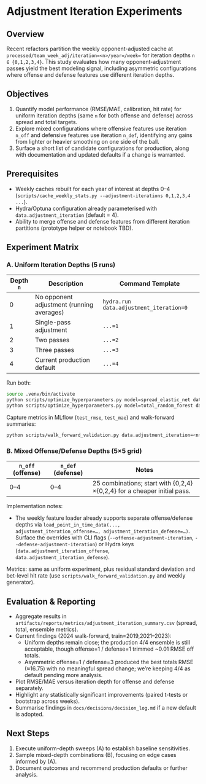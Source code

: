 # Adjustment Iteration Experiments

## Overview

Recent refactors partition the weekly opponent-adjusted cache at
`processed/team_week_adj/iteration=<n>/year=/week=` for iteration depths
`n ∈ {0,1,2,3,4}`. This study evaluates how many opponent-adjustment passes yield the
best modeling signal, including asymmetric configurations where offense and defense
features use different iteration depths.

## Objectives

1. Quantify model performance (RMSE/MAE, calibration, hit rate) for uniform iteration
   depths (same `n` for both offense and defense) across spread and total targets.
2. Explore mixed configurations where offensive features use iteration `n_off` and
   defensive features use iteration `n_def`, identifying any gains from lighter or
   heavier smoothing on one side of the ball.
3. Surface a short list of candidate configurations for production, along with
   documentation and updated defaults if a change is warranted.

## Prerequisites

- Weekly caches rebuilt for each year of interest at depths 0–4
  (`scripts/cache_weekly_stats.py --adjustment-iterations 0,1,2,3,4 ...`).
- Hydra/Optuna configuration already parameterised with
  `data.adjustment_iteration` (default = 4).
- Ability to merge offense and defense features from different iteration partitions
  (prototype helper or notebook TBD).

## Experiment Matrix

### A. Uniform Iteration Depths (5 runs)

| Depth `n` | Description                               | Command Template                        |
| --------- | ----------------------------------------- | --------------------------------------- |
| 0         | No opponent adjustment (running averages) | `hydra.run data.adjustment_iteration=0` |
| 1         | Single-pass adjustment                    | `...=1`                                 |
| 2         | Two passes                                | `...=2`                                 |
| 3         | Three passes                              | `...=3`                                 |
| 4         | Current production default                | `...=4`                                 |

Run both:

```bash
source .venv/bin/activate
python scripts/optimize_hyperparameters.py model=spread_elastic_net data.adjustment_iteration=<n>
python scripts/optimize_hyperparameters.py model=total_random_forest data.adjustment_iteration=<n>
```

Capture metrics in MLflow (`test_rmse`, `test_mae`) and walk-forward summaries:

```bash
python scripts/walk_forward_validation.py data.adjustment_iteration=<n>
```

### B. Mixed Offense/Defense Depths (5×5 grid)

| `n_off` (offense) | `n_def` (defense) | Notes                                                                   |
| ----------------- | ----------------- | ----------------------------------------------------------------------- |
| 0–4               | 0–4               | 25 combinations; start with {0,2,4}×{0,2,4} for a cheaper initial pass. |

Implementation notes:

- The weekly feature loader already supports separate offense/defense depths via
  `load_point_in_time_data(..., adjustment_iteration_offense=…, adjustment_iteration_defense=…)`.
  Surface the overrides with CLI flags (`--offense-adjustment-iteration`,
  `--defense-adjustment-iteration`) or Hydra keys
  (`data.adjustment_iteration_offense`, `data.adjustment_iteration_defense`).

Metrics: same as uniform experiment, plus residual standard deviation and bet-level
hit rate (use `scripts/walk_forward_validation.py` and weekly generator).

## Evaluation & Reporting

- Aggregate results in `artifacts/reports/metrics/adjustment_iteration_summary.csv`
  (spread, total, ensemble metrics).
- Current findings (2024 walk-forward, train=2019,2021–2023):
  - Uniform depths remain close; the production 4/4 ensemble is still acceptable,
    though offense=1 / defense=1 trimmed ~0.01 RMSE off totals.
  - Asymmetric offense=1 / defense=3 produced the best totals RMSE (≈16.75) with no
    meaningful spread change; we’re keeping 4/4 as default pending more analysis.
- Plot RMSE/MAE versus iteration depth for offense and defense separately.
- Highlight any statistically significant improvements (paired t-tests or bootstrap
  across weeks).
- Summarise findings in `docs/decisions/decision_log.md` if a new default is adopted.

## Next Steps

1. Execute uniform-depth sweeps (A) to establish baseline sensitivities.
2. Sample mixed-depth combinations (B), focusing on edge cases informed by (A).
3. Document outcomes and recommend production defaults or further analysis.
